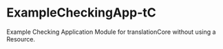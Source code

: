 # ExampleCheckingApp-tC
Example Checking Application Module for translationCore without using a Resource.
